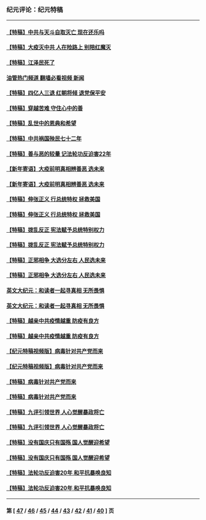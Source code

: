 ### 纪元评论：纪元特稿
---
#### [【特稿】中共与天斗自取灭亡 现在还乐吗](../../pages/nsc424/n13897482.md?02270330) 
#### [【特稿】大疫灭中共 人在险路上 别陪红魔灭](../../pages/nsc424/n13890697.md?02270330) 
#### [【特稿】江泽民死了](../../pages/nsc424/n13876300.md?02270330) 
#### [油管热门频道 翻墙必看视频 新闻](ok?02270330)
#### [【特稿】四亿人三退 红朝将倾 退党保平安](../../pages/nsc424/n13794378.md?02270330) 
#### [【特稿】穿越苦难 守住心中的善](../../pages/nsc424/n13784979.md?02270330) 
#### [【特稿】乱世中的恩典和希望](../../pages/nsc424/n13734687.md?02270330) 
#### [【特稿】中共祸国殃民七十二年](../../pages/nsc424/n13272607.md?02270330) 
#### [【特稿】善与恶的较量 记法轮功反迫害22年](../../pages/nsc424/n13086597.md?02270330) 
#### [【新年寄语】大疫前明真相辨善恶 选未来](../../pages/nsc424/n12660855.md?02270330) 
#### [【新年寄语】大疫前明真相辨善恶 选未来](../../pages/nsc424/n12660855.md?02270330) 
#### [【特稿】伸张正义 行总统特权 拯救美国](../../pages/nsc424/n12616806.md?02270330) 
#### [【特稿】伸张正义 行总统特权 拯救美国](../../pages/nsc424/n12616806.md?02270330) 
#### [【特稿】拨乱反正 宪法赋予总统特别权力](../../pages/nsc424/n12598306.md?02270330) 
#### [【特稿】拨乱反正 宪法赋予总统特别权力](../../pages/nsc424/n12598306.md?02270330) 
#### [【特稿】正邪相争 大选分左右 人民选未来](../../pages/nsc424/n12545208.md?02270330) 
#### [【特稿】正邪相争 大选分左右 人民选未来](../../pages/nsc424/n12545208.md?02270330) 
#### [英文大纪元：和读者一起寻真相 无所畏惧](../../pages/nsc424/n12542027.md?02270330) 
#### [英文大纪元：和读者一起寻真相 无所畏惧](../../pages/nsc424/n12542027.md?02270330) 
#### [【特稿】越亲中共疫情越重 防疫有良方](../../pages/nsc424/n12042989.md?02270330) 
#### [【特稿】越亲中共疫情越重 防疫有良方](../../pages/nsc424/n12042989.md?02270330) 
#### [【纪元特稿视频版】病毒针对共产党而来](../../pages/nsc424/n11977328.md?02270330) 
#### [【纪元特稿视频版】病毒针对共产党而来](../../pages/nsc424/n11977328.md?02270330) 
#### [【特稿】病毒针对共产党而来](../../pages/nsc424/n11928818.md?02270330) 
#### [【特稿】病毒针对共产党而来](../../pages/nsc424/n11928818.md?02270330) 
#### [【特稿】九评引领世界 人心觉醒暴政将亡](../../pages/nsc424/n11660496.md?02270330) 
#### [【特稿】九评引领世界 人心觉醒暴政将亡](../../pages/nsc424/n11660496.md?02270330) 
#### [【特稿】没有国庆只有国殇 国人觉醒迎希望](../../pages/nsc424/n11549354.md?02270330) 
#### [【特稿】没有国庆只有国殇 国人觉醒迎希望](../../pages/nsc424/n11549354.md?02270330) 
#### [【特稿】法轮功反迫害20年 和平抗暴唤良知](../../pages/nsc424/n11389135.md?02270330) 
#### [【特稿】法轮功反迫害20年 和平抗暴唤良知](../../pages/nsc424/n11389135.md?02270330) 

---
#### 第 [ [47](./47.md?02270330) / [46](./46.md?02270330) / [45](./45.md?02270330) / [44](./44.md?02270330) / [43](./43.md?02270330) / [42](./42.md?02270330) / [41](./41.md?02270330) / [40](./40.md?02270330) ] 页
